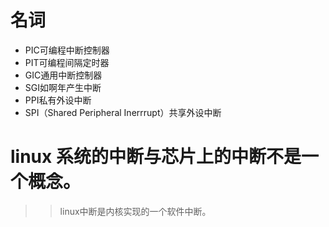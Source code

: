 # 名词
- PIC可编程中断控制器
- PIT可编程间隔定时器
- GIC通用中断控制器
- SGI如啊年产生中断
- PPI私有外设中断
- SPI（Shared Peripheral Inerrrupt）共享外设中断

# linux 系统的中断与芯片上的中断不是一个概念。
>> linux中断是内核实现的一个软件中断。
